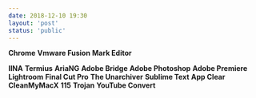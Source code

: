 ```yaml
---
date: 2018-12-10 19:30
layout: 'post'
status: 'public'
---
```


**Chrome**
**Vmware Fusion**
**Mark Editor**

**IINA**
**Termius**
**AriaNG**
**Adobe Bridge**
**Adobe Photoshop**
**Adobe Premiere**
**Lightroom**
**Final Cut Pro**
**The Unarchiver**
**Sublime Text**
**App Clear**
**CleanMyMacX**
**115**
**Trojan**
**YouTube Convert**